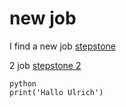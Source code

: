 # new job

I find a new job [stepstone](https://www.stepstone.de/stellenangebote--Controller-m-w-d-Hamburg-Sparda-Bank-Hamburg-eG--8099279-inline.html?suid=1194ba3d-f9a5-406c-9018-ec97baa93211&rltr=4_4_25_dynrl_m_0_0_0_0_1_0)

2 job [stepstone 2](https://education.github.com/student/verify?school_id=22688&student_id=meule7&signature=2a58838e8d60462e80331d56cb4786505e567f2d898ddc46ba52a3d26c726d08)


```
python
print('Hallo Ulrich')
```
